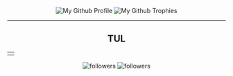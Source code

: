 <p align="center">
  <p align="center">
    <img src="https://github-widgetbox.vercel.app/api/profile?username=JakubStepanek&theme=darkmode&data=followers,repositories,stars,commits" alt="My Github Profile"/>
    <img src="https://github-profile-trophy.vercel.app/?username=JakubStepanek&theme=darkhub&column=7&no-bg=true&margin-w=15&no-frame=true" alt="My Github Trophies"/>
  </p>
</p>

---
<h2 align="center">TUL</h2>
<table>
<tbody>
<tr>
   <td>
    <a href="https://github.com/JakubStepanek/KSA-LOG-M" alt="LOG"/></a>
  </td>
</tbody>
</table>

<p align="center">
    <img alt="followers" title="Follow me on Github" src="https://img.shields.io/github/followers/JakubStepanek?color=004E92&style=for-the-badge&logo=github&label=Follow"/>
    <img alt="followers" title="Follow me on Github" src="https://img.shields.io/badge/Pavel%20Vácha-Burezant-004E92?style=for-the-badge"/>
</p>
